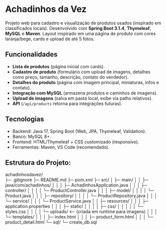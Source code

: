 # Achadinhos da Vez

Projeto web para cadastro e visualização de produtos usados (inspirado em classificados locais). Desenvolvido com **Spring Boot 3.1.4**, **Thymeleaf**, **MySQL** e **Maven**. Layout inspirado em uma página de produto com cores laranja/bege, cards e upload de até 5 fotos.

## Funcionalidades
- **Lista de produtos** (página inicial com cards).
- **Cadastro de produto** (formulário com upload de imagens, detalhes como preço, tamanho, descrição, contato do vendedor).
- **Detalhes do produto** (página com imagem principal, miniaturas, infos e contato).
- **Integração com MySQL** (armazena produtos e caminhos de imagens).
- **Upload de imagens** (salva em pasta local, exibe via paths relativos).
- **API** (`/api/products` retorna para integrações futuras).

## Tecnologias
- Backend: Java 17, Spring Boot (Web, JPA, Thymeleaf, Validation).
- Banco: MySQL 8+.
- Frontend: HTML/Thymeleaf + CSS customizado (responsivo).
- Ferramentas: Maven, VS Code (recomendado).

## Estrutura do Projeto:

achadinhosdavez/     
├─ .gitignore
├─ README.md 
├─ pom.xml
├─ src/
│  ├─ main/
│  │  ├─ java/com/achadinhos/
│  │  │  ├─ AchadinhosApplication.java
│  │  │  ├─ controller/
│  │  │  │  └─ ProductController.java
│  │  │  ├─ model/
│  │  │  │  └─ Product.java
│  │  │  ├─ repository/
│  │  │  │  └─ ProductRepository.java
│  │  │  └─ service/
│  │  │     └─ ProductService.java
│  │  ├─ resources/
│  │  │  ├─ application.properties
│  │  │  ├─ static/
│  │  │  │  ├─ css/
│  │  │  │  │  └─ styles.css
│  │  │  │  └─ uploads/       <-- (criada em runtime para imagens)
│  │  │  └─ templates/
│  │  │     ├─ index.html
│  │  │     ├─ product_form.html
│  │  │     └─ product_detail.html
└─ sql/
   └─ create_db.sql
